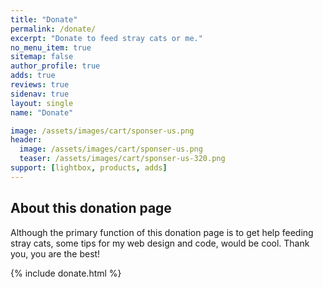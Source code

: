 ```yaml
---
title: "Donate"
permalink: /donate/
excerpt: "Donate to feed stray cats or me."
no_menu_item: true
sitemap: false
author_profile: true
adds: true
reviews: true
sidenav: true
layout: single
name: "Donate"

image: /assets/images/cart/sponser-us.png
header:
  image: /assets/images/cart/sponser-us.png
  teaser: /assets/images/cart/sponser-us-320.png
support: [lightbox, products, adds]  
---
```


## About this donation page

Although the primary function of this donation page is to get help feeding stray cats, some tips for my web design and code, would be cool. Thank you, you are the best!

{% include donate.html %}